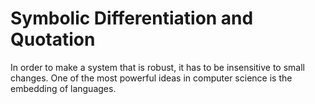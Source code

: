 # Symbolic Differentiation and Quotation

In order to make a system that is robust, it has to be
insensitive to small changes.
One of the most powerful ideas in computer science is the
embedding of languages.
